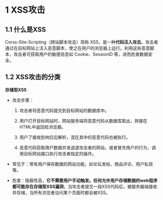 <!--
 * @LastEditors: panda_liu
 * @LastEditTime: 2020-11-15 12:04:42
 * @FilePath: \undefinedc:\Users\23163\Desktop\web\Blog\blog\计算机网络\XSS攻击与CSRF攻击.md
 * @Description: add some description
-->
# 1 XSS攻击

## 1.1 什么是XSS

Corss-Site-Scripting（跨站脚本攻击）简称 XSS，是一种**代码注入攻击**。攻击者通过在目标网站上注入恶意脚本，使之在用户的浏览器上运行。利用这些恶意脚本，攻击者可获取用户的敏感信息如 Cookie、SessionID 等，进而危害数据安全。

## 1.2 XSS攻击的分类

**存储型XSS**

- 攻击步骤：

  1. 攻击者将恶意代码提交到目标网站的数据库中。

  2. 用户打开目标网站时，网站服务端将恶意代码从数据库取出，拼接在HTML中返回给浏览器。

  3. 用户了接收到响应后解析，混在其中的恶意代码也被执行。

  4. 恶意代码窃取用户数据并发送道攻击者的网站，或者冒充用户的行为，调用目标网站接口执行攻击者指定的操作。

- 常见于：带有用户保存数据的网站功能，如论坛发帖、商品评论、用户私信等。

- 危害：隐蔽性高，**它不需要用户手动触发。任何允许用户存储数据的web程序都可能存在存储型XSS漏洞**，当攻击者提交一段XSS代码后，被服务器端接收并存储，当所有浏览者访问某个页面时都会被XSS。